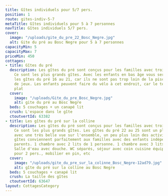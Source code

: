 ```yaml
---
title: Gîtes individuels pour 5/7 pers.
position: 1
route: gites-indiv-5-7
metaTitle: Gîtes individuels pour 5 à 7 personnes
navTitle: Gîtes individuels 5/7 pers.
cover:
  image: "/uploads/gite_du_pre_22_Bosc_Negre.jpg"
  alt: Gite du pré au Bosc Negre pour 5 à 7 personnes
capacityMin: 5
capacityMax: 7
priceMin: 450
cottages:
- title: Gîtes du pré
  description: Les gîtes du pré sont conçus pour les familles avec trois enfants.
    Ce sont les plus grands gîtes. Avec les enfants en bas âge vous serez bien dans
    les gîtes du pré 16 au 21, car ils ne sont pas trop loin de la piscine et de l'aire
    de jeux. Les enfants peuvent faire du vélo à cet endroit, car le terrain est assez
    plat
  cover:
    image: "/uploads/Gite_du_pre_Bosc_Negre.jpg"
    alt: gite du pré au Bosc Negre
  beds: 5 couchages + un canapé lit
  crush: L'espace dans le gîte
  ctoutvertId: 63382
- title: Les gîtes du pré sur la colline
  description: Les gîtes du pré sont conçus pour les familles avec trois enfants.
    Ce sont les plus grands gîtes. Les gîtes du pré 22 au 25 sont un plus en hauteur
    avec une très belle vue sur l'ensemble, un peu plus loin des activités. Ces 4
    gîtes conviennent parfaitement aux familles avec des enfants indépendants de leurs
    parents. 1 chambre avec 2 lits de 1 personne. 1 chambre avec 3 lits de 1 personne.
    Salle d'eau avec douche. WC séparés, séjour avec coin cuisine équipée, canapé-lit
    pour 2 pers., mobilier en pin, etc
  cover:
    image: "/uploads/gite_du_pre_sur_la_colinne_Bosc_Negre-12ad79.jpg"
    alt: gîte du pré sur la colline au Bosc Negre
  beds: 5 couchages + canapé lit
  crush: La taille des gîtes
  ctoutvertId: 63647
layout: CottagesCategory
---
```


